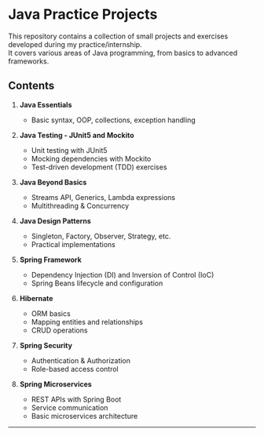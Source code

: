 # Java Practice Projects

This repository contains a collection of small projects and exercises developed during my practice/internship.  
It covers various areas of Java programming, from basics to advanced frameworks.  

## Contents

1. **Java Essentials**  
   - Basic syntax, OOP, collections, exception handling  

2. **Java Testing - JUnit5 and Mockito**  
   - Unit testing with JUnit5  
   - Mocking dependencies with Mockito  
   - Test-driven development (TDD) exercises  

3. **Java Beyond Basics**  
   - Streams API, Generics, Lambda expressions  
   - Multithreading & Concurrency  

4. **Java Design Patterns**  
   - Singleton, Factory, Observer, Strategy, etc.  
   - Practical implementations  

5. **Spring Framework**  
   - Dependency Injection (DI) and Inversion of Control (IoC)  
   - Spring Beans lifecycle and configuration  

6. **Hibernate**  
   - ORM basics  
   - Mapping entities and relationships  
   - CRUD operations  

7. **Spring Security**  
   - Authentication & Authorization  
   - Role-based access control  

8. **Spring Microservices**  
   - REST APIs with Spring Boot  
   - Service communication  
   - Basic microservices architecture  

---


